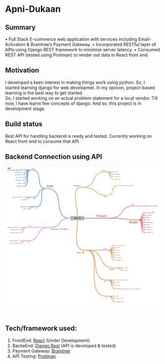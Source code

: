 # Apni-Dukaan

## Summary

• Full Stack E-commerce web application with services including Email-Activation & Braintree’s Payment Gateway.
• Incorporated RESTful layer of APIs using Django REST framework to minimize server latency. 
• Consumed REST API (tested using Postman) to render out data in React front end.

## Motivation
I developed a keen interest in making things work using python. So, I started learning django for web developmet. In my opinion, project-based learning is the best way to get started.
<br>
So, I started working on an actual problem statement for a local vendor.
Till now, I have learnt few concepts of django. And so, this project is in development stage.

## Build status
Rest API for handling backend is ready and tested. Currently working on React front end to consume that API.
<br>

## Backend Connection using API

![Backend API design](Backend_Design.png)

<br>

## Tech/framework used:

1. FrontEnd: [React](https://reactjs.org/) (Under Development)
2. BackeEnd: [Django Rest](https://www.django-rest-framework.org/) (API is developed & tested)
3. Payment Gateway: [Braintree](https://developers.braintreepayments.com/)
4. API Testing: [Postman](https://www.postman.com/)

